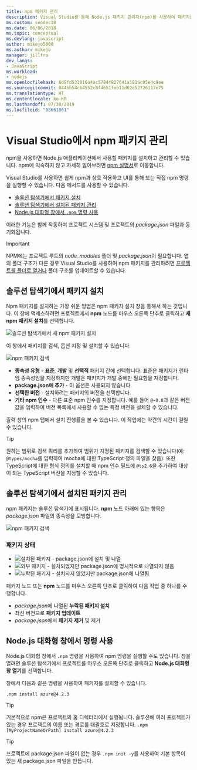 ```yaml
---
title: npm 패키지 관리
description: Visual Studio를 통해 Node.js 패키지 관리자(npm)를 사용하여 패키지를 관리할 수 있습니다.
ms.custom: seodec18
ms.date: 06/06/2018
ms.topic: conceptual
ms.devlang: javascript
author: mikejo5000
ms.author: mikejo
manager: jillfra
dev_langs:
- JavaScript
ms.workload:
- nodejs
ms.openlocfilehash: 6d9fd531016a4ac5784f927641a181ac05e4c9ae
ms.sourcegitcommit: 044bb54cb4552c8f4651feb11d62e52726117e75
ms.translationtype: HT
ms.contentlocale: ko-KR
ms.lasthandoff: 07/30/2019
ms.locfileid: "68661861"
---
```

# <a name="manage-npm-packages-in-visual-studio"></a>Visual Studio에서 npm 패키지 관리

npm을 사용하면 Node.js 애플리케이션에서 사용할 패키지를 설치하고 관리할 수 있습니다. npm에 익숙하지 않고 자세히 알아보려면 [npm 설명서](https://docs.npmjs.com/)로 이동합니다.

Visual Studio를 사용하면 쉽게 npm과 상호 작용하고 UI를 통해 또는 직접 npm 명령을 실행할 수 있습니다. 다음 메서드를 사용할 수 있습니다.
* [솔루션 탐색기에서 패키지 설치](#npmInstallWindow)
* [솔루션 탐색기에서 설치된 패키지 관리](#solutionExplorer)
* [Node.js 대화형 창에서 `.npm` 명령 사용](#interactive)

이러한 기능은 함께 작동하며 프로젝트 시스템 및 프로젝트의 *package.json* 파일과 동기화됩니다.

> [!Important]
> NPM에는 프로젝트 루트의 *node_modules* 폴더 및 *package.json*이 필요합니다. 앱의 폴더 구조가 다른 경우 Visual Studio를 사용하여 npm 패키지를 관리하려면 [프로젝트를 폴더로 열거나](npm-package-management.md) 폴더 구조를 업데이트할 수 있습니다.

## <a name="npmInstallWindow"></a> 솔루션 탐색기에서 패키지 설치

Npm 패키지를 설치하는 가장 쉬운 방법은 npm 패키지 설치 창을 통해서 하는 것입니다. 이 창에 액세스하려면 프로젝트에서 **npm** 노드를 마우스 오른쪽 단추로 클릭하고 **새 npm 패키지 설치**를 선택합니다.

![솔루션 탐색기에서 새 npm 패키지 설치](../javascript/media/solution-explorer-install-package.png)

이 창에서 패키지를 검색, 옵션 지정 및 설치할 수 있습니다.

![npm 패키지 검색](../javascript/media/search-package.png)

* **종속성 유형** - **표준**, **개발** 및 **선택적** 패키지 간에 선택합니다. 표준은 패키지가 런타임 종속성임을 지정하지만 개발은 패키지가 개발 중에만 필요함을 지정합니다.
* **package.json에 추가** - 이 옵션은 사용되지 않습니다.
* **선택한 버전** - 설치하려는 패키지의 버전을 선택합니다.
* **기타 npm 인수** - 다른 표준 npm 인수를 지정합니다. 예를 들어 `@~0.8`과 같은 버전 값을 입력하여 버전 목록에서 사용할 수 없는 특정 버전을 설치할 수 있습니다.

출력 창의 npm 탭에서 설치 진행률을 볼 수 있습니다. 이 작업에는 약간의 시간이 걸릴 수 있습니다.

> [!TIP]
> 원하는 범위로 검색 쿼리를 추가하여 범위가 지정된 패키지를 검색할 수 있습니다(예: `@types/mocha`를 입력하여 mocha에 대한 TypeScript 정의 파일을 찾음). 또한 TypeScript에 대한 형식 정의를 설치할 때 npm 인수 필드에 `@ts2.6`을 추가하여 대상이 되는 TypeScript 버전을 지정할 수 있습니다.

## <a name="solutionExplorer"></a>솔루션 탐색기에서 설치된 패키지 관리

npm 패키지는 솔루션 탐색기에 표시됩니다. **npm** 노드 아래에 있는 항목은 *package.json* 파일의 종속성을 모방합니다.

![npm 패키지 검색](../javascript/media/solution-explorer-status.png)

### <a name="package-status"></a>패키지 상태
* ![설치된 패키지](../javascript/media/installed-npm.png) - package.json에 설치 및 나열
* ![외부 패키지](../javascript/media/extraneous-npm.png) - 설치되었지만 package.json에 명시적으로 나열되지 않음
* ![누락된 패키지](../javascript/media/missing-npm.png) - 설치되지 않았지만 package.json에 나열됨

패키지 노드 또는 **npm** 노드를 마우스 오른쪽 단추로 클릭하여 다음 작업 중 하나를 수행합니다.
* *package.json*에 나열된 **누락된 패키지 설치**
* 최신 버전으로 **패키지 업데이트**
* *package.json*에서 **패키지 제거** 및 제거

## <a name="interactive"></a>Node.js 대화형 창에서 명령 사용

Node.js 대화형 창에서 `.npm` 명령을 사용하여 npm 명령을 실행할 수도 있습니다. 창을 열려면 솔루션 탐색기에서 프로젝트를 마우스 오른쪽 단추로 클릭하고 **Node.js 대화형 창 열기**를 선택합니다.

창에서 다음과 같은 명령을 사용하여 패키지를 설치할 수 있습니다.

`.npm install azure@4.2.3`

 > [!Tip]
 > 기본적으로 npm은 프로젝트의 홈 디렉터리에서 실행됩니다. 솔루션에 여러 프로젝트가 있는 경우 프로젝트의 이름 또는 경로를 대괄호로 지정합니다.
 > `.npm [MyProjectNameOrPath] install azure@4.2.3`

 > [!Tip]
 > 프로젝트에 package.json 파일이 없는 경우 `.npm init -y`를 사용하여 기본 항목이 있는 새 package.json 파일을 만듭니다.
